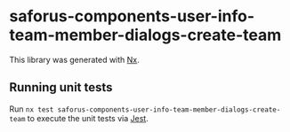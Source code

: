 # saforus-components-user-info-team-member-dialogs-create-team

This library was generated with [Nx](https://nx.dev).

## Running unit tests

Run `nx test saforus-components-user-info-team-member-dialogs-create-team` to execute the unit tests via [Jest](https://jestjs.io).
